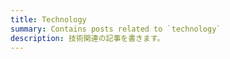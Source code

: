 ```yaml
---
title: Technology
summary: Contains posts related to `technology`
description: 技術関連の記事を書きます。
---
```

